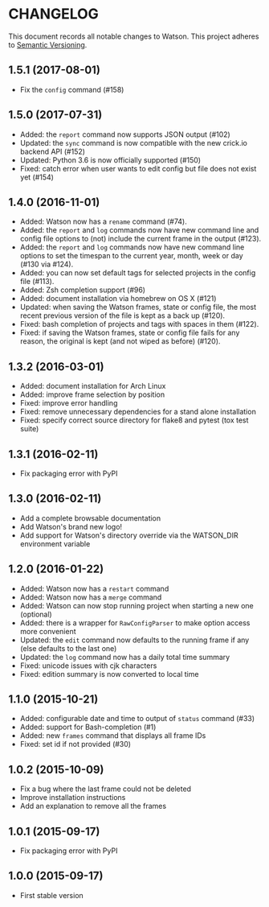CHANGELOG
=========

This document records all notable changes to Watson. This project adheres to
[Semantic Versioning](http://semver.org/).

## 1.5.1 (2017-08-01)

* Fix the `config` command (#158)

## 1.5.0 (2017-07-31)

* Added: the `report` command now supports JSON output (#102)
* Updated: the `sync` command is now compatible with the new crick.io backend
  API (#152)
* Updated: Python 3.6 is now officially supported (#150)
* Fixed: catch error when user wants to edit config but file does not exist yet
  (#154)

## 1.4.0 (2016-11-01)

* Added: Watson now has a `rename` command (#74).
* Added: the `report` and `log` commands now have new command line and
  config file options to (not) include the current frame in the output (#123).
* Added: the `report` and `log` commands now have new command line options to
  set the timespan to the current year, month, week or day (#130 via #124).
* Added: you can now set default tags for selected projects in the
  config file (#113).
* Added: Zsh completion support (#96)
* Added: document installation via homebrew on OS X (#121)
* Updated: when saving the Watson frames, state or config file, the most recent
  previous version of the file is kept as a back up (#120).
* Fixed: bash completion of projects and tags with spaces in them (#122).
* Fixed: if saving the Watson frames, state or config file fails for any
  reason, the original is kept (and not wiped as before) (#120).

## 1.3.2 (2016-03-01)

* Added: document installation for Arch Linux
* Added: improve frame selection by position
* Fixed: improve error handling
* Fixed: remove unnecessary dependencies for a stand alone installation
* Fixed: specify correct source directory for flake8 and pytest (tox test
  suite)

## 1.3.1 (2016-02-11)

* Fix packaging error with PyPI

## 1.3.0 (2016-02-11)

* Add a complete browsable documentation
* Add Watson's brand new logo!
* Add support for Watson's directory override via the WATSON_DIR environment variable

## 1.2.0 (2016-01-22)

* Added: Watson now has a `restart` command
* Added: Watson now has a `merge` command
* Added: Watson can now stop running project when starting a new one (optional)
* Added: there is a wrapper for `RawConfigParser` to make option access more convenient
* Updated: the `edit` command now defaults to the running frame if any (else defaults to the last one)
* Updated: the `log` command now has a daily total time summary
* Fixed: unicode issues with cjk characters
* Fixed: edition summary is now converted to local time

## 1.1.0 (2015-10-21)

* Added: configurable date and time to output of `status` command (#33)
* Added: support for Bash-completion (#1)
* Added: new `frames` command that displays all frame IDs
* Fixed: set id if not provided (#30)

## 1.0.2 (2015-10-09)

* Fix a bug where the last frame could not be deleted
* Improve installation instructions
* Add an explanation to remove all the frames

## 1.0.1 (2015-09-17)

* Fix packaging error with PyPI

## 1.0.0 (2015-09-17)

* First stable version
